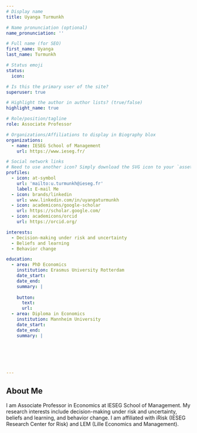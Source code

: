 ```yaml
---
# Display name
title: Uyanga Turmunkh

# Name pronunciation (optional)
name_pronunciation: ''

# Full name (for SEO)
first_name: Uyanga
last_name: Turmunkh

# Status emoji
status:
  icon: 

# Is this the primary user of the site?
superuser: true

# Highlight the author in author lists? (true/false)
highlight_name: true

# Role/position/tagline
role: Associate Professor

# Organizations/Affiliations to display in Biography blox
organizations:
  - name: IESEG School of Management
    url: https://www.ieseg.fr/

# Social network links
# Need to use another icon? Simply download the SVG icon to your `assets/media/icons/` folder.
profiles:
  - icon: at-symbol
    url: 'mailto:u.turmunkh@ieseg.fr'
    label: E-mail Me
  - icon: brands/linkedin
    url: www.linkedin.com/in/uyangaturmunkh
  - icon: academicons/google-scholar
    url: https://scholar.google.com/
  - icon: academicons/orcid
    url: https://orcid.org/

interests:
  - Decision-making under risk and uncertainty
  - Beliefs and learning
  - Behavior change

education:
  - area: PhD Economics
    institution: Erasmus University Rotterdam
    date_start: 
    date_end: 
    summary: |
      
    button:
      text: 
      url: 
  - area: Diploma in Economics
    institution: Mannheim University
    date_start: 
    date_end: 
    summary: |
      

      

      

---
```


## About Me

I am Associate Professor in Economics at IESEG School of Management. My research interests include decision-making under risk and uncertainty, beliefs and learning, and behavior change. I am affiliated with iRisk (IESEG Research Center for Risk) and LEM (Lille Economics and Management).
